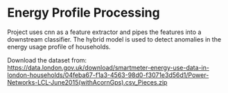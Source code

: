 # Energy Profile Processing
Project uses cnn as a feature extractor and pipes the features into a downstream classifier. The hybrid model is used to detect anomalies in the energy usage profile of households. 

Download the dataset from: 
https://data.london.gov.uk/download/smartmeter-energy-use-data-in-london-households/04feba67-f1a3-4563-98d0-f3071e3d56d1/Power-Networks-LCL-June2015(withAcornGps).csv_Pieces.zip
